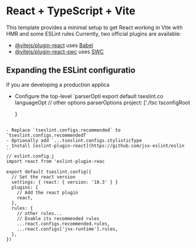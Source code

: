 # React + TypeScript + Vite

This template provides a minimal setup to get React working in Vite with HMR and some ESLint rules
Currently, two official plugins are available:

- [@vitejs/plugin-react](https://github.com/vitejs/vite-plugin-react/blob/main/packages/plugin-react/README.md) uses [Babel](https://babeljs.io/) 
- [@vitejs/plugin-react-swc](https://github.com/vitejs/vite-plugin-react-swc) uses [SWC](https://swc.rs/) 

## Expanding the ESLint configuratio
If you are developing a production applica
- Configure the top-level `parserOpti
export default tseslint.co
  languageOpt
    // other options
    parserOptions
      project: ['./tsc
      tsconfigRoot

  }
```

- Replace `tseslint.configs.recommended` to `tseslint.configs.recommendedT
- Optionally add `...tseslint.configs.stylisticType
- Install [eslint-plugin-react](https://github.com/jsx-eslint/eslin
``
// eslint.config.j
import react from 'eslint-plugin-reac

export default tseslint.config({
  // Set the react version
  settings: { react: { version: '18.3' } }
  plugins: {
    // Add the react plugin
    react,
  },
  rules: {
    // other rules...
    // Enable its recommended rules
    ...react.configs.recommended.rules,
    ...react.configs['jsx-runtime'].rules,
  },
})
```
